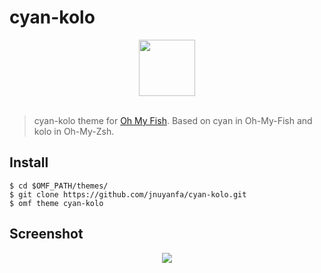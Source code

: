 # cyan-kolo
<div align="center">
  <a href="http://github.com/oh-my-fish/oh-my-fish">
    <img width=90px  src="https://cloud.githubusercontent.com/assets/8317250/8510172/f006f0a4-230f-11e5-98b6-5c2e3c87088f.png">
  </a>
</div>
<br>

> cyan-kolo theme for [Oh My Fish](https://github.com/oh-my-fish/oh-my-fish). Based on cyan in Oh-My-Fish and kolo in Oh-My-Zsh.

## Install

```fish
$ cd $OMF_PATH/themes/
$ git clone https://github.com/jnuyanfa/cyan-kolo.git
$ omf theme cyan-kolo
```

## Screenshot
<p align="center">
<img
src="https://github.com/jnuyanfa/github_pic_repo/blob/master/cyan_kolo/20170912204121.png">
</p
